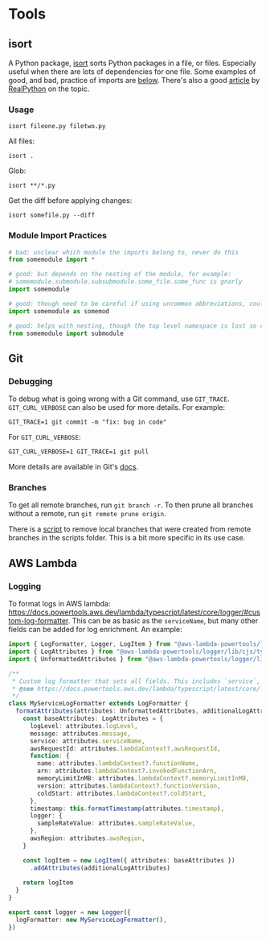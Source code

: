 # Tools

## isort

A Python package, [isort](https://pycqa.github.io/isort/) sorts Python packages in a file, or files. Especially useful when there are lots of dependencies for one file. Some examples of good, and bad, practice of imports are [below](#module-import-practices). There's also a good [article](https://realpython.com/python-import/) by [RealPython](https://realpython.com/) on the topic.

### Usage

```shell
isort fileone.py filetwo.py
```

All files:

```shell
isort .
```

Glob:

```shell
isort **/*.py
```

Get the diff before applying changes:

```shell
isort somefile.py --diff
```

### Module Import Practices

```python
# bad: unclear which module the imports belong to, never do this
from somemodule import *

# good: but depends on the nesting of the module, for example:
# somemodule.submodule.subsubmodule.some_file.some_func is gnarly
import somemodule

# good: though need to be careful if using uncommon abbreviations, could reduce clarity of code
import somemodule as somemod

# good: helps with nesting, though the top level namespace is lost so could reduce clarity
from somemodule import submodule
```

## Git

### Debugging

To debug what is going wrong with a Git command, use `GIT_TRACE`. `GIT_CURL_VERBOSE` can also be used for more details. For example:

```shell
GIT_TRACE=1 git commit -m "fix: bug in code"
```

For `GIT_CURL_VERBOSE`:

```shell
GIT_CURL_VERBOSE=1 GIT_TRACE=1 git pull
```

More details are available in Git's [docs](https://git-scm.com/book/ms/v2/Git-Internals-Environment-Variables).

### Branches

To get all remote branches, run `git branch -r`. To then prune all branches without a remote, run `git remote prune origin`.

There is a [script](../scripts/git-prune.sh) to remove local branches that were created from remote branches in the scripts folder. This is a bit more specific in its use case.

## AWS Lambda

### Logging

To format logs in AWS lambda: https://docs.powertools.aws.dev/lambda/typescript/latest/core/logger/#custom-log-formatter. This can be as basic as the `serviceName`, but many other fields can be added for log enrichment. An example:

```typescript
import { LogFormatter, Logger, LogItem } from "@aws-lambda-powertools/logger"
import { LogAttributes } from "@aws-lambda-powertools/logger/lib/cjs/types/Log"
import { UnformattedAttributes } from "@aws-lambda-powertools/logger/lib/cjs/types/Logger"

/**
 * Custom log formatter that sets all fields. This includes `service`, which is required for log partitions to work
 * @see https://docs.powertools.aws.dev/lambda/typescript/latest/core/logger/#custom-log-formatter
 */
class MyServiceLogFormatter extends LogFormatter {
  formatAttributes(attributes: UnformattedAttributes, additionalLogAttributes: LogAttributes): LogItem {
    const baseAttributes: LogAttributes = {
      logLevel: attributes.logLevel,
      message: attributes.message,
      service: attributes.serviceName,
      awsRequestId: attributes.lambdaContext?.awsRequestId,
      function: {
        name: attributes.lambdaContext?.functionName,
        arn: attributes.lambdaContext?.invokedFunctionArn,
        memoryLimitInMB: attributes.lambdaContext?.memoryLimitInMB,
        version: attributes.lambdaContext?.functionVersion,
        coldStart: attributes.lambdaContext?.coldStart,
      },
      timestamp: this.formatTimestamp(attributes.timestamp),
      logger: {
        sampleRateValue: attributes.sampleRateValue,
      },
      awsRegion: attributes.awsRegion,
    }

    const logItem = new LogItem({ attributes: baseAttributes })
      .addAttributes(additionalLogAttributes)
    
    return logItem
  }
}

export const logger = new Logger({
  logFormatter: new MyServiceLogFormatter(),
})
```
